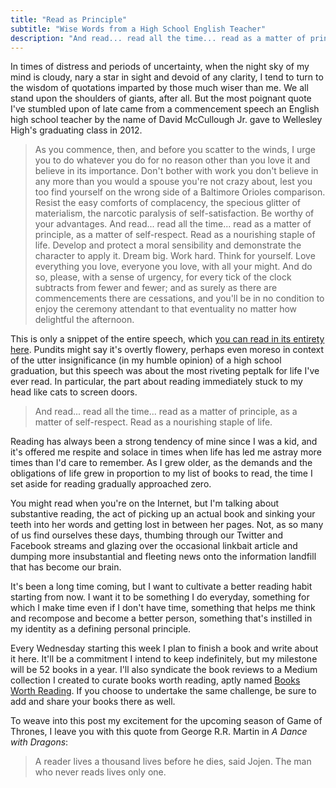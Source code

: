 ```yaml
---
title: "Read as Principle"
subtitle: "Wise Words from a High School English Teacher"
description: "And read... read all the time... read as a matter of principle, as a matter of self-respect. Read as a nourishing staple of life."
---
```


In times of distress and periods of uncertainty, when the night sky of my mind is cloudy, nary a star in sight and devoid of any clarity, I tend to turn to the wisdom of quotations imparted by those much wiser than me. We all stand upon the shoulders of giants, after all. But the most poignant quote I've stumbled upon of late came from a commencement speech an English high school teacher by the name of David McCullough Jr. gave to Wellesley High's graduating class in 2012.

> As you commence, then, and before you scatter to the winds, I urge you to do whatever you do for no reason other than you love it and believe in its importance. Don't bother with work you don't believe in any more than you would a spouse you're not crazy about, lest you too find yourself on the wrong side of a Baltimore Orioles comparison. Resist the easy comforts of complacency, the specious glitter of materialism, the narcotic paralysis of self-satisfaction. Be worthy of your advantages. And read... read all the time... read as a matter of principle, as a matter of self-respect. Read as a nourishing staple of life. Develop and protect a moral sensibility and demonstrate the character to apply it. Dream big. Work hard. Think for yourself. Love everything you love, everyone you love, with all your might. And do so, please, with a sense of urgency, for every tick of the clock subtracts from fewer and fewer; and as surely as there are commencements there are cessations, and you'll be in no condition to enjoy the ceremony attendant to that eventuality no matter how delightful the afternoon.

This is only a snippet of the entire speech, which [you can read in its entirety here](http://www.boston.com/yourtown/news/wellesley/2012/06/youre_not_special_teacher_tell.html). Pundits might say it's overtly flowery, perhaps even moreso in context of the utter insignificance (in my humble opinion) of a high school graduation, but this speech was about the most riveting peptalk for life I've ever read. In particular, the part about reading immediately stuck to my head like cats to screen doors.

> And read... read all the time... read as a matter of principle, as a matter of self-respect. Read as a nourishing staple of life.

Reading has always been a strong tendency of mine since I was a kid, and it's offered me respite and solace in times when life has led me astray more times than I'd care to remember. As I grew older, as the demands and the obligations of life grew in proportion to my list of books to read, the time I set aside for reading gradually approached zero.

You might read when you're on the Internet, but I'm talking about substantive reading, the act of picking up an actual book and sinking your teeth into her words and getting lost in between her pages. Not, as so many of us find ourselves these days, thumbing through our Twitter and Facebook streams and glazing over the occasional linkbait article and dumping more insubstantial and fleeting news onto the information landfill that has become our brain.

It's been a long time coming, but I want to cultivate a better reading habit starting from now. I want it to be something I do everyday, something for which I make time even if I don't have time, something that helps me think and recompose and become a better person, something that's instilled in my identity as a defining personal principle.

Every Wednesday starting this week I plan to finish a book and write about it here. It'll be a commitment I intend to keep indefinitely, but my milestone will be 52 books in a year. I'll also syndicate the book reviews to a Medium collection I created to curate books worth reading, aptly named [Books Worth Reading](https://medium.com/books-worth-reading). If you choose to undertake the same challenge, be sure to add and share your books there as well.

To weave into this post my excitement for the upcoming season of Game of Thrones, I leave you with this quote from George R.R. Martin in *A Dance with Dragons*:

> A reader lives a thousand lives before he dies, said Jojen. The man who never reads lives only one.
